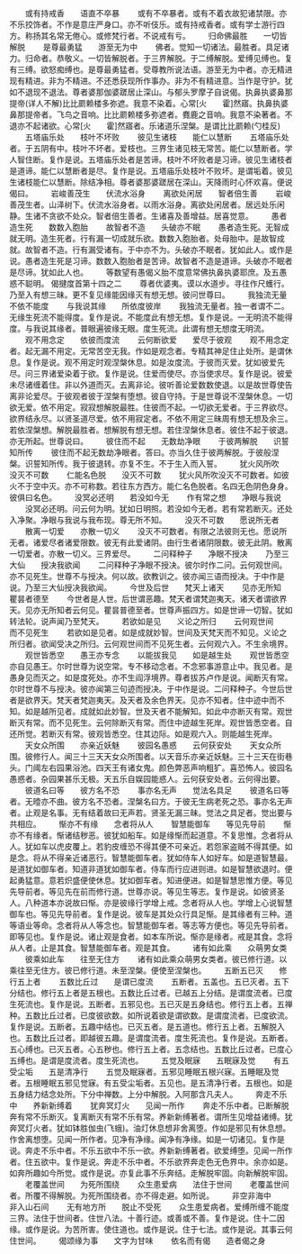 <!-- { "loadSidebar": true } -->
　　或有持戒香　　语直不卒暴
　　或有不卒暴者。或有不着衣故犯诸禁限。亦不乐挍饰者。不作是意庄严身口。亦不听伎乐。或有持戒香者。或有学士游行四方。称扬其名常无倦心。或修梵行者。不说戒有亏。
　　归命佛最胜　　一切皆解脱
　　是尊最勇猛　　游至无为中
　　佛者。觉知一切诸法。最胜者。具足诸力。归命者。恭敬义。一切皆解脱者。于三界解脱。于二缚解脱。爱缚见缚也。复有三缚。欲怒痴缚也。是尊最勇猛者。受尊教所说法语。游至无为中者。亦无精进现有精进。非为不精进。不还悉获现所作事办。非为不有精进意。当作是守护。犹如不退现不退法。尊者婆那伽婆蹉居止深山。与郁头罗摩子自说偈。执鼻执婆鼻那提帝(详人不解)比比罽赖楼多弥遮。我意不染着。心常[火　　霍]然寤。执鼻执婆鼻那提帝者。飞鸟之音响。比比罽赖楼多弥遮者。麑鹿之音响。我意不染著者。不退亦不起诸欲。心常[火　　霍]然寤者。乐诸道乐涅槃。是谓比比罽赖(勺桂反)
　　五塔庙乐处　　枝叶不坏败
　　彼见生诸枝　　能仁以慧断
　　五塔庙乐处者。于五阴有中。枝叶不坏者。爱枝也。三界生诸见枝无常苦。能仁以慧断者。学人智住断。复作是说。五塔庙乐处者是苦谛。枝叶不坏败者是习谛。彼见生诸枝者是道谛。能仁以慧断者是尽。复作是说。五塔庙乐处枝叶不败坏。是谓垢着。彼见生诸枝能仁以慧断。除结净相。尊者婆那婆蹉居在深山。天降雨时心怀欢喜。便说偈曰。
　　岩峻善茂生　　伏流水浴身
　　离欲处闲居　　智者倍生善
　　岩峻善茂生者。山泽树下。伏流水浴身者。以雨水浴身。离欲处闲居者。居远处乐闲静。生诸不贪欲不处众。智者倍生善者。生诸喜及善增益。居喜觉意。
　　愚者造生死　　数数入胞胎
　　故智者不造　　头破亦不眠
　　愚者造生死。无智成就无明。造生死者。行有漏一切成就乐欲。数数入胞胎者。处母胎中。是故智成就。故智者不造。行有漏受诸有。于中亦不为。头破亦不眠者。犹如此人。或作是说。愚者造生死是习谛。数数入胞胎者是苦谛。故智者不造是道谛。头破亦不眠者是尽谛。犹如此人也。
　　等数望有愚偈义胎不度意常佛执鼻执婆耶庶。及五愚惑不聪明。
偈揵度首第十四之二
　　尊者优婆夷。谟以水道步。寻往作尺蠖行。乃至入有想三昧。更不复见缘能因缘灭有想无想。彼问世尊曰。
　　我独流无量　　不依不能度
　　与我说其缘　　所依度彼岸
　　我独流无量者。独一者谓不二。无缘生死流不能得度。复作是说。不能度此有想无想。复作是说。一无明流不能得度。与我说其缘者。普眼遍彼缘无眼。度生死流。此谓有想无想度无明流。
　　观不用念定　　依彼而度流
　　云何断欲爱　　爱尽于彼观
　　观不用念定者。起无漏不用定。无常苦空无我。作如是观念者。专精其神足住止处所。是谓休息。复作是说。观不用定时观涅槃休息。如是汝度流。于彼而灭爱。犹如彼爱先尽。问三界诸爱染着于欲。复作是说。住爱而使尽。亦当使求尽。复作是说。彼爱未尽诸缠着住。非以外道而灭。去离非论。彼听善论爱数数使退。以是故世尊使告离非论爱尽。于彼观者彼于涅槃有堕想。彼自守持。于是世尊说不涅槃休息。一切欲无爱。依不用定。寂寂想解脱最胜。住彼而不起。一切欲无爱者。于三界欲尽。欲界结永尽。以贤圣道尽爱。依不用寂定者。不依不用定三昧周有想无想及余三。若依涅槃想。解脱最胜者。想解脱有想无想。若住涅槃休息者。彼住不起于彼退。亦无所起。世尊说曰。
　　彼住而不起　　无数劫净眼
　　于彼两解脱　　识誓知所传
　　彼住而不起无数劫净眼者。答曰。亦当久住于彼两解脱。于彼般涅槃。识誓知所传。我于彼退转。亦复不生。不于生入而入誓。
　　犹火风所吹　　没灭不可数
　　仁能名色脱　　没灭不可数
　　犹火风所吹没灭不可数者。如彼火不于空中灭。亦不可称数。若往东方西方。能仁名色脱者。名四无色阴色身身。彼俱曰名色。
　　没冥必还明　　若没如今无
　　作有常之想　　净眼与我说
　　没冥必还明。问云何为明。犹如日明照。若没如今无者。若有常若断灭。还处入净聚。净眼与我说与我布现。尊无所不知。
　　没灭不可数　　愿说所无者
　　散离一切爱　　亦散一切义
　　没灭不可数者。有限之法彼则无也。愿说所无者。诸爱尽者诸爱限数。彼无有此爱诸阴。由行生者诸阴限数。彼无此阴。散离一切爱者。亦散一切义。三界爱尽。
　　二问释种子　　净眼不授决
　　乃至三大仙　　授决我欲闻
　　二问释种子净眼不授决。彼尔时作二问。云何观世间。亦不见死生。世尊不与授决。何以故。欲教训之。彼亦闻三语而授决。于中作是说。乃至三大仙授决我欲闻。
　　今世及后世　　梵天上诸天
　　见亦无所知　　瞿昙者德至
　　今世者是人世。后世谓恶趣。梵天者谓梵迦夷天。诸天者谓欲界天。见亦无所知者云何见。瞿昙普德至者。世尊声振四方。如是世谛一切智。犹如转法轮。说声闻乃至梵天。
　　若欲如是见　　义论之所归
　　云何观世间　　而不见死生
　　若欲如是见者。如是成就妙智。世间及天梵天而不知见。义论之所归者。欲闻受决之所归。云何观世间而不见死生者。云何观六入。不生余境界。
　　观世皆悉空　　愚王亦专念
　　以能拔我见　　如是越生处
　　观世皆悉空亦自见愚王。尔时世尊为说空常。专不移动念者。不念邪事游意止中。我见者。是愚身见而灭之。如是度死处。亦不生阎浮境界。尊者拔苏卢作是说。闻断灭有常。尔时世尊不与授决。彼亦闻第三句迹而授决。于中作是说。二问释种子。今世后世者是欲界天。梵天者梵迦夷天。及天者及余色界天。见亦不知者。住中迹中而不知。如是越所见者。成就如此妙智。世及天者不能解知。如此中亦断灭有常。观世断灭有常。而不见死生。云何除断灭有常。而住中迹越生死岸。观世皆悉空者。自还所觉。若断灭有常。彼观皆悉空。住其边际。如是观六入。则能越生死岸。
　　天女众所围　　亦亲近妖魅
　　彼园名愚惑　　云何获安处
　　天女众所围。彼修行人。闻三十三天天女众所围者。以天音乐亦亲近妖魅。三十三天在街巷头。门阈左右园果浴池。四天王有诸女鬼。颜色弊恶声响粗犷。喜恐怖人。彼园名愚惑者。杂园果甚乐无极。天五乐自娱园能惑人。云何获安处者。云何得出要。
　　彼道名曰等　　彼方名不恐
　　事亦名无声　　觉法名具足
　　彼道名曰等者。无曀亦不曲。彼方名不恐者。涅槃名曰方。于彼无生病老死之恐。事亦名无声者。止观是名事。无有结着故曰无声若。贤圣无漏三昧。觉法之具足者。觉出要与共相应。
　　惭亦不有缘　　念者将从人
　　智慧能御车　　等见先导前
　　惭亦不有缘者。惭诸结秽恶。彼犹如船车。如是缘惭而起道意。不复思惟。念者将从人。犹如车以虎皮覆上。若豹皮缠恐不得其便不可亲近。若怨家盗贼不得其便。如是念。将从不得亲近诸恶行。智慧能御车者。犹如侍车人如好车。如是道智慧最。是道犹如御车者。知道非道犹如御车者。侍车而行应进则进。如是智慧欲退时。便起勇猛意。意若炽盛便使休息。犹如御车者。知进便进。如是智慧思惟方便。等见先导前者。等见先在前而修行道。世尊亦说。等见生等志。复作是说。如彼贤圣人。八种道本亦说故曰惭。亦是彼缘行学增上戒。念者将从人也。学增上心说智慧御车也。等见先导前者。复作是说。彼车是其处众行具足惭。是其缘者有三种。道等语业等命。念者将从人等念也。智慧能御车者。等志等方便也。等见先导前者。即等见也。复作是说。诸止观是食者。如本车所说。惭亦是缘者。戒是其食。念将从人者。止是其食。智慧能御车者。观是其食。
　　诸有如此乘　　众萌男女类
　　彼乘如此车　　往至无住方
　　诸有如此乘众萌男女类者。彼已修行道。以乘往至无住方。彼已修行道。未至涅槃。便使至涅槃也。
　　五断五已灭　　修行五上者
　　五数比丘过　　是谓已度流
　　五断者。五盖也。五已灭者。五下分结也。修行五上者是五根也。五数比丘过者。已越五上分结。是谓度流者。已度生死流也。复作是说。五断者。五邪见也。五已灭是五身结也。修行五上者。五禅种。五数比丘过者。已度彼欲数。如所说着欲是谓欲数。是谓度流者。已度欲流。复作是说。五断者。五趣中结也。已灭五者。是五道也。修行五上者。五解脱入也。五数比丘过者。即越彼五趣。是谓度流者。度生死流也。复作是说。五断者。五心缚也。已灭五者。心五秽也。修行五上者。五念结也。五数比丘过者。已度心五缚也。是谓是度流者。度生死流也。
　　五觉及眠寐　　五眠寐及觉
　　有五受尘垢　　五是清净行
　　五觉及眠寐者。五邪见睡眠五根兴寐。五睡眠及觉者。五根睡眠五邪见觉寐。有五受尘垢者。五见也。是五清净行者。五根也。如是五身结力结念处所。下分中禅数。上分中解脱。入阿那含凡夫人。
　　奔走不乐中　　养新新缚着
　　犹奔冥灯火　　见闻一所作
　　奔走不乐中者。已断解脱奔有常不乐断灭。复离断灭有常不乐有常。养新新缚著者。谓所生见增益诸缚。犹奔冥灯火者。犹如钵胜伽虫(飞蛾)。油灯休息想非舍离堕。作如是邪见有休息想。作舍离想堕。见闻一所作者。见净有净缘。闻净有净缘。如是一切诸见。复作是说。奔走不乐中者。不乐五欲中不乐一欲。养新新缚著者。欲爱缚堕。见闻一所作者。住五欲中。复作是说。奔走不乐中者。不乐欲界奔走色无色界中。余亦如是。如奔所趣如今所觉。或作是说。亦复此事不乐奔结。走解脱牢固。向新解脱牢固。
　　老覆盖世间　　为死所围绕
　　众生患爱病　　法住于世间
　　老覆盖世间者。所覆不得解脱。为死所围绕者。亦不得走避。如所说。
　　非空非海中　　非入山石间
　　无有地方所　　脱止不受死
　　众生患爱病者。爱缚所缠不能度三界。法住于世间者。住世八法。十善行迹。或善或不善。复作是说。住十二因缘。或作是说。为苦所害。使住道也。或作是说。住于七法。或作是说。其事云何住世间。
　　偈颂缘为事　　文字为甘味
　　依名而有偈　　造者偈之身
